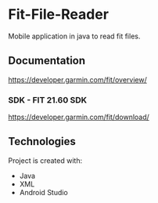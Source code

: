 # Fit-File-Reader

Mobile application in java to read fit files.

## Documentation
https://developer.garmin.com/fit/overview/

### SDK - FIT 21.60 SDK
https://developer.garmin.com/fit/download/

## Technologies
Project is created with:
* Java
* XML
* Android Studio
